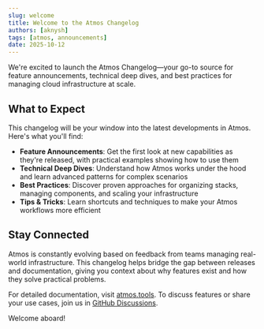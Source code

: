 ```yaml
---
slug: welcome
title: Welcome to the Atmos Changelog
authors: [aknysh]
tags: [atmos, announcements]
date: 2025-10-12
---
```


We're excited to launch the Atmos Changelog—your go-to source for feature announcements, technical deep dives, and best practices for managing cloud infrastructure at scale.

<!--truncate-->

## What to Expect

This changelog will be your window into the latest developments in Atmos. Here's what you'll find:

- **Feature Announcements**: Get the first look at new capabilities as they're released, with practical examples showing how to use them
- **Technical Deep Dives**: Understand how Atmos works under the hood and learn advanced patterns for complex scenarios
- **Best Practices**: Discover proven approaches for organizing stacks, managing components, and scaling your infrastructure
- **Tips & Tricks**: Learn shortcuts and techniques to make your Atmos workflows more efficient

## Stay Connected

Atmos is constantly evolving based on feedback from teams managing real-world infrastructure. This changelog helps bridge the gap between releases and documentation, giving you context about why features exist and how they solve practical problems.

For detailed documentation, visit [atmos.tools](https://atmos.tools). To discuss features or share your use cases, join us in [GitHub Discussions](https://github.com/orgs/cloudposse/discussions).

Welcome aboard!
